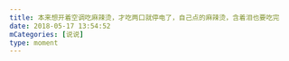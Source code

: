 ```yaml
---
title: 本来想开着空调吃麻辣烫，才吃两口就停电了，自己点的麻辣烫，含着泪也要吃完
date: 2018-05-17 13:54:52
mCategories: [说说]
type: moment
---
```


<div id="pics-20180517135452"></div>

<script>
var data = [
    {"link": "2018-05-17_000002.jpeg", "type": "shuoshuo"}
];
picsRender(data, "pics-20180517135452");
</script>
